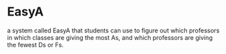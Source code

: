 # EasyA
a system called EasyA that students can use to figure out which professors in which classes are giving the most As, and which professors are giving the fewest Ds or Fs.
